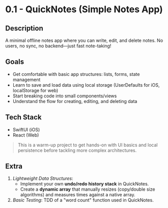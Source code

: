 # 0.1 - QuickNotes (Simple Notes App)

## Description
A minimal offline notes app where you can write, edit, and delete notes. No users, no sync, no backend—just fast note-taking!

## Goals
- Get comfortable with basic app structures: lists, forms, state management
- Learn to save and load data using local storage (UserDefaults for iOS, localStorage for web)
- Start breaking code into small components/views
- Understand the flow for creating, editing, and deleting data

## Tech Stack
- SwiftUI (iOS)
- React (Web)

> This is a warm-up project to get hands-on with UI basics and local persistence before tackling more complex architectures.

## Extra

1. *Lightweight Data Structures*:
    - Implement your own **undo/redo history stack** in QuickNotes.
    - Create a **dynamic array** that manually resizes (copy/double size algorithms) and measures times against a native array.
2. *Basic Testing*: TDD of a "word count" function used in QuickNotes.